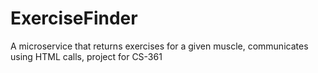 # ExerciseFinder
A microservice that returns exercises for a given muscle, communicates using HTML calls, project for CS-361
